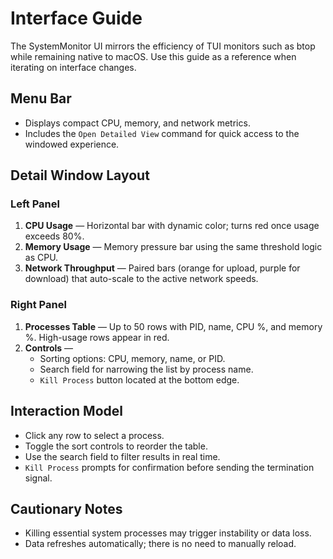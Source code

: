 # Interface Guide

The SystemMonitor UI mirrors the efficiency of TUI monitors such as btop while remaining native to macOS. Use this guide as a reference when iterating on interface changes.

## Menu Bar

- Displays compact CPU, memory, and network metrics.
- Includes the `Open Detailed View` command for quick access to the windowed experience.

## Detail Window Layout

### Left Panel

1. **CPU Usage** — Horizontal bar with dynamic color; turns red once usage exceeds 80%.
2. **Memory Usage** — Memory pressure bar using the same threshold logic as CPU.
3. **Network Throughput** — Paired bars (orange for upload, purple for download) that auto-scale to the active network speeds.

### Right Panel

1. **Processes Table** — Up to 50 rows with PID, name, CPU %, and memory %. High-usage rows appear in red.
2. **Controls** —
   - Sorting options: CPU, memory, name, or PID.
   - Search field for narrowing the list by process name.
   - `Kill Process` button located at the bottom edge.

## Interaction Model

- Click any row to select a process.
- Toggle the sort controls to reorder the table.
- Use the search field to filter results in real time.
- `Kill Process` prompts for confirmation before sending the termination signal.

## Cautionary Notes

- Killing essential system processes may trigger instability or data loss.
- Data refreshes automatically; there is no need to manually reload.
